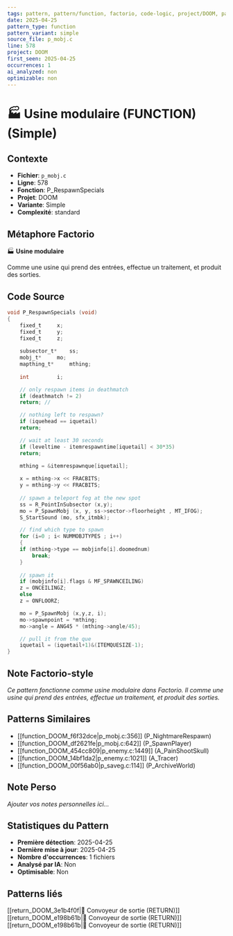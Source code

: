 ```yaml
---
tags: pattern, pattern/function, factorio, code-logic, project/DOOM, pattern/variant/simple
date: 2025-04-25
pattern_type: function
pattern_variant: simple
source_file: p_mobj.c
line: 578
project: DOOM
first_seen: 2025-04-25
occurrences: 1
ai_analyzed: non
optimizable: non
---
```


# 🏭 Usine modulaire (FUNCTION) (Simple)

## Contexte
- **Fichier**: `p_mobj.c`
- **Ligne**: 578
- **Fonction**: P_RespawnSpecials
- **Projet**: DOOM
- **Variante**: Simple
- **Complexité**: standard

## Métaphore Factorio
🏭 **Usine modulaire**

Comme une usine qui prend des entrées, effectue un traitement, et produit des sorties.

## Code Source
```c
void P_RespawnSpecials (void)
{
    fixed_t		x;
    fixed_t		y;
    fixed_t		z;
    
    subsector_t*	ss; 
    mobj_t*		mo;
    mapthing_t*		mthing;
    
    int			i;

    // only respawn items in deathmatch
    if (deathmatch != 2)
	return;	// 

    // nothing left to respawn?
    if (iquehead == iquetail)
	return;		

    // wait at least 30 seconds
    if (leveltime - itemrespawntime[iquetail] < 30*35)
	return;			

    mthing = &itemrespawnque[iquetail];
	
    x = mthing->x << FRACBITS; 
    y = mthing->y << FRACBITS; 
	  
    // spawn a teleport fog at the new spot
    ss = R_PointInSubsector (x,y); 
    mo = P_SpawnMobj (x, y, ss->sector->floorheight , MT_IFOG); 
    S_StartSound (mo, sfx_itmbk);

    // find which type to spawn
    for (i=0 ; i< NUMMOBJTYPES ; i++)
    {
	if (mthing->type == mobjinfo[i].doomednum)
	    break;
    }
    
    // spawn it
    if (mobjinfo[i].flags & MF_SPAWNCEILING)
	z = ONCEILINGZ;
    else
	z = ONFLOORZ;

    mo = P_SpawnMobj (x,y,z, i);
    mo->spawnpoint = *mthing;	
    mo->angle = ANG45 * (mthing->angle/45);

    // pull it from the que
    iquetail = (iquetail+1)&(ITEMQUESIZE-1);
}
```

## Note Factorio-style
*Ce pattern fonctionne comme usine modulaire dans Factorio. Il comme une usine qui prend des entrées, effectue un traitement, et produit des sorties.*

## Patterns Similaires
- [[function_DOOM_f6f32dce|p_mobj.c:356]] (P_NightmareRespawn)
- [[function_DOOM_df2621fe|p_mobj.c:642]] (P_SpawnPlayer)
- [[function_DOOM_454cc809|p_enemy.c:1449]] (A_PainShootSkull)
- [[function_DOOM_14bf1da2|p_enemy.c:1021]] (A_Tracer)
- [[function_DOOM_00f56ab0|p_saveg.c:114]] (P_ArchiveWorld)

## Note Perso
*Ajouter vos notes personnelles ici...*

## Statistiques du Pattern
- **Première détection**: 2025-04-25
- **Dernière mise à jour**: 2025-04-25
- **Nombre d'occurrences**: 1 fichiers
- **Analysé par IA**: Non
- **Optimisable**: Non

## Patterns liés
[[return_DOOM_3e1b4f0f|🚚 Convoyeur de sortie (RETURN)]]
[[return_DOOM_e198b61b|🚚 Convoyeur de sortie (RETURN)]]
[[return_DOOM_e198b61b|🚚 Convoyeur de sortie (RETURN)]]
